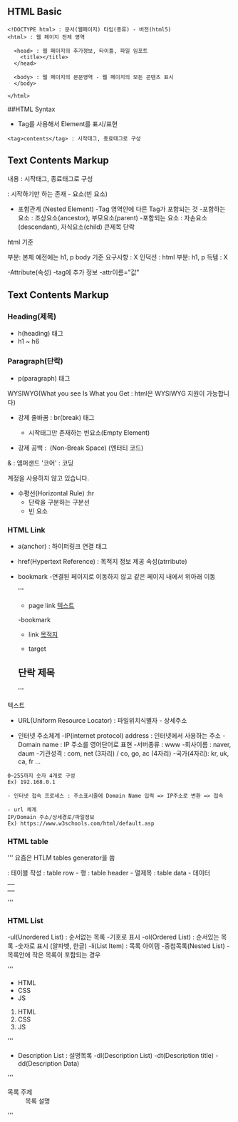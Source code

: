 ## HTML Basic

```
<!DOCTYPE html> : 문서(웹페이지) 타입(종류) - 버전(html5)
<html> : 웹 페이지 전체 영역

  <head> : 웹 페이지의 추가정보, 타이틀, 파일 임포트
    <title></title>
  </head>

  <body> : 웹 페이지의 본문영역 - 웹 페이지의 모든 콘텐츠 표시
  </body>

</html>
```

##HTML Syntax

- Tag를 사용해서 Element를 표시/표현

```
<tag>contents</tag> : 시작태그, 종료태그로 구성

```

## Text Contents Markup

내용 : 시작태그, 종료태그로 구성

: 시작하기만 하는 존재 - 요소(빈 요소)

- 포함관계 (Nested Element)
  -Tag 영역안에 다른 Tag가 포함되는 것 -포함하는 요소 : 조상요소(ancestor), 부모요소(parent) -포함되는 요소 : 자손요소(descendant), 자식요소(child)
  큰제목
  단락

html 기준

부분: 본체
예전에는 h1, p body 기준
요구사항 : X
인덕션 : html
부분: h1, p
득템 : X

-Attribute(속성)
-tag에 추가 정보
-attr이름="값"

## Text Contents Markup

### Heading(제목)

- h(heading) 태그
- h1 ~ h6

### Paragraph(단락)

- p(paragraph) 태그

WYSIWYG(What you see Is What you Get : html은 WYSIWYG 지원이 가능합니다)

- 강제 줄바꿈 : br(break) 태그

  - 시작태그만 존재하는 빈요소(Empty Element)

- 강제 공백 : &nbsp;(Non-Break Space) (엔터티 코드)

& : 앰퍼샌드 '코어' : 코딩

계정을 사용하지 않고 있습니다.

- 수평선(Horizontal Rule) :hr
  - 단락을 구분하는 구분선
  - 빈 요소

### HTML Link

- a(anchor) : 하이퍼링크 연결 태그
- href(Hypertext Reference) : 목적지 정보 제공 속성(atrribute)
- bookmark -연결된 페이지로 이동하지 않고 같은 페이지 내에서 위아래 이동

  '''

  - page link
    <a href="url">텍스트</a>

  -bookmark

  - link
    <a href="#target">목적지</a>

  - target
  <h2 id="target">단락 제목</h2>

  '''

텍스트

- URL(Uniform Resource Locator) : 파일위치식별자 - 상세주소

- 인터넷 주소체계
  -IP(internet protocol) address : 인터넷에서 사용하는 주소
  -Domain name : IP 주소를 영어단어로 표현 -서버종류 : www -회사이름 : naver, daum -기관성격 : com, net (3자리) / co, go, ac (4자리) -국가(4자리): kr, uk, ca, fr ...

```
0~255까지 숫자 4개로 구성
Ex) 192.168.0.1

- 인터넷 접속 프로세스 : 주소표시줄에 Domain Name 입력 => IP주소로 변환 => 접속

- url 체계
IP/Domain 주소/상세경로/파일정보
Ex) https://www.w3schools.com/html/default.asp

```

### HTML table

'''
요즘은 HTLM tables generator을 씀

<table> : 테이블 작성
  <tr> : table row - 행
    <th></th> : table header - 열제목
  </tr>
  <tr>
    <td></td> : table data - 데이터
  </tr>
</table>
'''

### HTML List

-ul(Unordered List) : 순서없는 목록 -기호로 표시
-ol(Ordered List) : 순서있는 목록 -숫자로 표시 (알파벳, 한글)
-li(List Item) : 목록 아이템 -중첩목록(Nested List) -목록안에 작은 목록이 포함되는 경우

'''

<ul>
  <li>HTML</li>
  <li>CSS</li>
  <li>JS</li>
</ul>

<ol>
  <li>HTML</li>
  <li>CSS</li>
  <li>JS</li>
</ol>
'''

- Description List : 설명목록
  -dl(Description List)
  -dt(Description title)
  -dd(Description Data)

'''

<dl>
<dt>목록 주제</dt>
<dd>목록 설명</dd>
</dl>
'''
